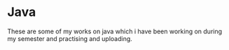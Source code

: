 # Java
These are some of my works on java which i have been working on during my semester and practising and uploading.

